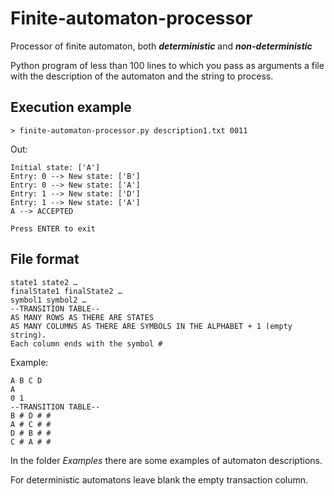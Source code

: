 # Finite-automaton-processor
Processor of finite automaton, both ***deterministic*** and ***non-deterministic***

Python program of less than 100 lines to which you pass as arguments a file with the description of the automaton and the string to process.

## Execution example
```
> finite-automaton-processor.py description1.txt 0011
```
Out:
```
Initial state: ['A']
Entry: 0 --> New state: ['B']
Entry: 0 --> New state: ['A']
Entry: 1 --> New state: ['D']
Entry: 1 --> New state: ['A']
A --> ACCEPTED

Press ENTER to exit
```

## File format
```
state1 state2 …
finalState1 finalState2 …
symbol1 symbol2 …
--TRANSITION TABLE--
AS MANY ROWS AS THERE ARE STATES
AS MANY COLUMNS AS THERE ARE SYMBOLS IN THE ALPHABET + 1 (empty string).
Each column ends with the symbol #
```

Example:
```
A B C D
A
0 1
--TRANSITION TABLE--
B # D # #
A # C # #
D # B # #
C # A # #
```

In the folder *Examples* there are some examples of automaton descriptions.

For deterministic automatons leave blank the empty transaction column.
